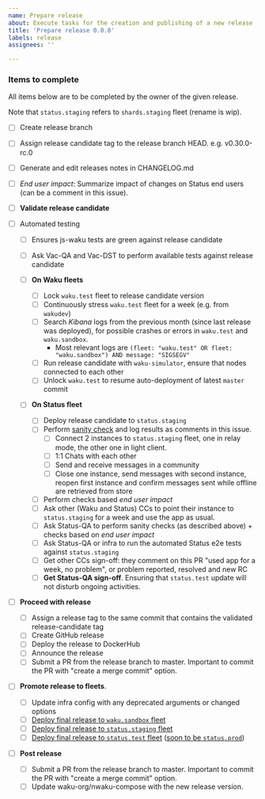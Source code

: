 ```yaml
---
name: Prepare release
about: Execute tasks for the creation and publishing of a new release
title: 'Prepare release 0.0.0'
labels: release
assignees: ''

---
```


<!--
Add appropriate release number to title!

For detailed info on the release process refer to https://github.com/waku-org/nwaku/blob/master/docs/contributors/release-process.md
 -->

### Items to complete

All items below are to be completed by the owner of the given release.

Note that `status.staging` refers to `shards.staging` fleet (rename is wip).

- [ ] Create release branch
- [ ] Assign release candidate tag to the release branch HEAD. e.g. v0.30.0-rc.0
- [ ] Generate and edit releases notes in CHANGELOG.md
- [ ] _End user impact_: Summarize impact of changes on Status end users (can be a comment in this issue).
- [ ] **Validate release candidate**

- [ ] Automated testing
  - [ ] Ensures js-waku tests are green against release candidate
  - [ ] Ask Vac-QA and Vac-DST to perform available tests against release candidate

  - [ ] **On Waku fleets**
    - [ ] Lock `waku.test` fleet to release candidate version
    - [ ] Continuously stress `waku.test` fleet for a week (e.g. from `wakudev`)
    - [ ] Search _Kibana_ logs from the previous month (since last release was deployed), for possible crashes or errors in `waku.test` and `waku.sandbox`.
      - Most relevant logs are `(fleet: "waku.test" OR fleet: "waku.sandbox") AND message: "SIGSEGV"`
    - [ ] Run release candidate with `waku-simulator`, ensure that nodes connected to each other
    - [ ] Unlock `waku.test` to resume auto-deployment of latest `master` commit

  - [ ] **On Status fleet**
    - [ ] Deploy release candidate to `status.staging`
    - [ ] Perform [sanity check](https://www.notion.so/How-to-test-Nwaku-on-Status-12c6e4b9bf06420ca868bd199129b425) and log results as comments in this issue.
      - [ ] Connect 2 instances to `status.staging` fleet, one in relay mode, the other one in light client.
      - [ ] 1:1 Chats with each other
      - [ ] Send and receive messages in a community
      - [ ] Close one instance, send messages with second instance, reopen first instance and confirm messages sent while offline are retrieved from store
    - [ ] Perform checks based _end user impact_
    - [ ] Ask other (Waku and Status) CCs to point their instance to `status.staging` for a week and use the app as usual.
    - [ ] Ask Status-QA to perform sanity checks (as described above) + checks based on _end user impact_
    - [ ] Ask Status-QA or infra to run the automated Status e2e tests against `status.staging`
    - [ ] Get other CCs sign-off: they comment on this PR "used app for a week, no problem", or problem reported, resolved and new RC
    - [ ] **Get Status-QA sign-off**. Ensuring that `status.test` update will not disturb ongoing activities.

- [ ] **Proceed with release**

  - [ ] Assign a release tag to the same commit that contains the validated release-candidate tag
  - [ ] Create GitHub release
  - [ ] Deploy the release to DockerHub
  - [ ] Announce the release
  - [ ] Submit a PR from the release branch to master. Important to commit the PR with "create a merge commit" option.

- [ ] **Promote release to fleets**.
  - [ ] Update infra config with any deprecated arguments or changed options
  - [ ] [Deploy final release to `waku.sandbox` fleet](https://ci.infra.status.im/job/nim-waku/job/deploy-waku-sandbox)
  - [ ] [Deploy final release to `status.staging` fleet](https://ci.infra.status.im/job/nim-waku/job/deploy-shards-staging/)
  - [ ] [Deploy final release to `status.test` fleet](https://ci.infra.status.im/job/nim-waku/job/deploy-shards-test/) ([soon to be `status.prod`](https://github.com/status-im/infra-shards/issues/33))

- [ ] **Post release**
  - [ ] Submit a PR from the release branch to master. Important to commit the PR with "create a merge commit" option.
  - [ ] Update waku-org/nwaku-compose with the new release version.
